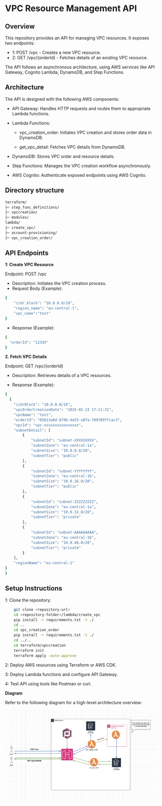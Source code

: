 # VPC Resource Management API

## Overview

This repository provides an API for managing VPC resources. It exposes two endpoints:

* 1: POST /vpc - Creates a new VPC resource.
* 2: GET /vpc/{orderId} - Fetches details of an existing VPC resource.

The API follows an asynchronous architecture, using AWS services like API Gateway, Cognito Lambda, DynamoDB, and Step Functions.

## Architecture

The API is designed with the following AWS components:

* API Gateway: Handles HTTP requests and routes them to appropriate Lambda functions.

* Lambda Functions:

    * vpc_creation_order: Initiates VPC creation and stores order data in DynamoDB.

    * get_vpc_detail: Fetches VPC details from DynamoDB.

* DynamoDB: Stores VPC order and resource details.

* Step Functions: Manages the VPC creation workflow asynchronously.

* AWS Cognito: Authenticate exposed endpoints using AWS Cognito.

## Directory structure

```bash
terraform/
├─ step_func_definitions/
├─ vpccreation/
├─ modules/
lambda/
├─ create_vpc/
├─ account-provisioning/
├─ vpc_creation_order/
```

## API Endpoints

**1: Create VPC Resource**

Endpoint: POST /vpc

* Description: Initiates the VPC creation process.
* Request Body (Example):
```bash
{
    "cidr_block": "10.0.0.0/18",
    "region_name": "eu-central-1",
    "vpc_name":"test"
}
```

* Response (Example):
```bash
{
  "orderId": "12345"
}
```


**2. Fetch VPC Details**

Endpoint: GET /vpc/{orderId}

* Description: Retrieves details of a VPC resources.

* Response (Example):
```bash
{
  {
    "cidrBlock": "10.0.0.0/18",
    "vpcOrderCreationDate": "2025-02-23 17:11:31",
    "vpcName": "test",
    "orderId": "05613a0d-8796-4e55-a07a-789789ffcac3",
    "vpcId": "vpc-xxxxxxxxxxxxxxxx",
    "subnetDetail": [
        {
            "subnetId": "subnet-XXXXXXXXX",
            "subnetZone": "eu-central-1a",
            "subnetSize": "10.0.0.0/20",
            "subnetTier": "public"
        },
        {
            "subnetId": "subnet-YYYYYYYY",
            "subnetZone": "eu-central-1b",
            "subnetSize": "10.0.16.0/20",
            "subnetTier": "public"
        },
        {
            "subnetId": "subnet-ZZZZZZZZZ",
            "subnetZone": "eu-central-1a",
            "subnetSize": "10.0.32.0/20",
            "subnetTier": "private"
        },
        {
            "subnetId": "subnet-AAAAAAAAA",
            "subnetZone": "eu-central-1b",
            "subnetSize": "10.0.48.0/20",
            "subnetTier": "private"
        }
    ],
    "regionName": "eu-central-1"
}
}
```

## Setup Instructions

1: Clone the repository:
```bash
    git clone <repository-url>
    cd <repository-folder>/lambda/create_vpc
    pip install -r requirements.txt -t ./
    cd ..
    cd vpc_creation_order
    pip install -r requirements.txt -t ./
    cd ../..
    cd terraform/vpccreation
    terraform init
    terraform apply -auto-approve
```    

2: Deploy AWS resources using Terraform or AWS CDK.

3: Deploy Lambda functions and configure API Gateway.

4: Test API using tools like Postman or curl.    

**Diagram**

Refer to the following diagram for a high-level architecture overview:

![Architecture](./vpc_creation.png)